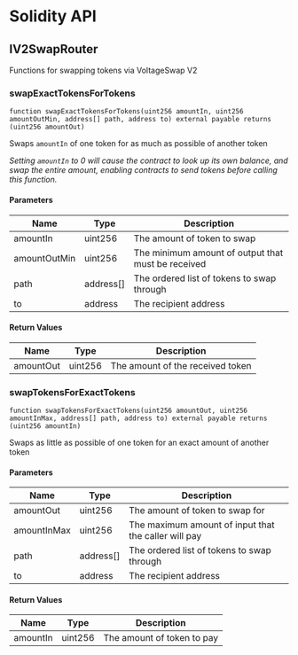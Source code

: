# Solidity API

## IV2SwapRouter

Functions for swapping tokens via VoltageSwap V2

### swapExactTokensForTokens

```solidity
function swapExactTokensForTokens(uint256 amountIn, uint256 amountOutMin, address[] path, address to) external payable returns (uint256 amountOut)
```

Swaps `amountIn` of one token for as much as possible of another token

_Setting `amountIn` to 0 will cause the contract to look up its own balance,
and swap the entire amount, enabling contracts to send tokens before calling this function._

#### Parameters

| Name | Type | Description |
| ---- | ---- | ----------- |
| amountIn | uint256 | The amount of token to swap |
| amountOutMin | uint256 | The minimum amount of output that must be received |
| path | address[] | The ordered list of tokens to swap through |
| to | address | The recipient address |

#### Return Values

| Name | Type | Description |
| ---- | ---- | ----------- |
| amountOut | uint256 | The amount of the received token |

### swapTokensForExactTokens

```solidity
function swapTokensForExactTokens(uint256 amountOut, uint256 amountInMax, address[] path, address to) external payable returns (uint256 amountIn)
```

Swaps as little as possible of one token for an exact amount of another token

#### Parameters

| Name | Type | Description |
| ---- | ---- | ----------- |
| amountOut | uint256 | The amount of token to swap for |
| amountInMax | uint256 | The maximum amount of input that the caller will pay |
| path | address[] | The ordered list of tokens to swap through |
| to | address | The recipient address |

#### Return Values

| Name | Type | Description |
| ---- | ---- | ----------- |
| amountIn | uint256 | The amount of token to pay |

